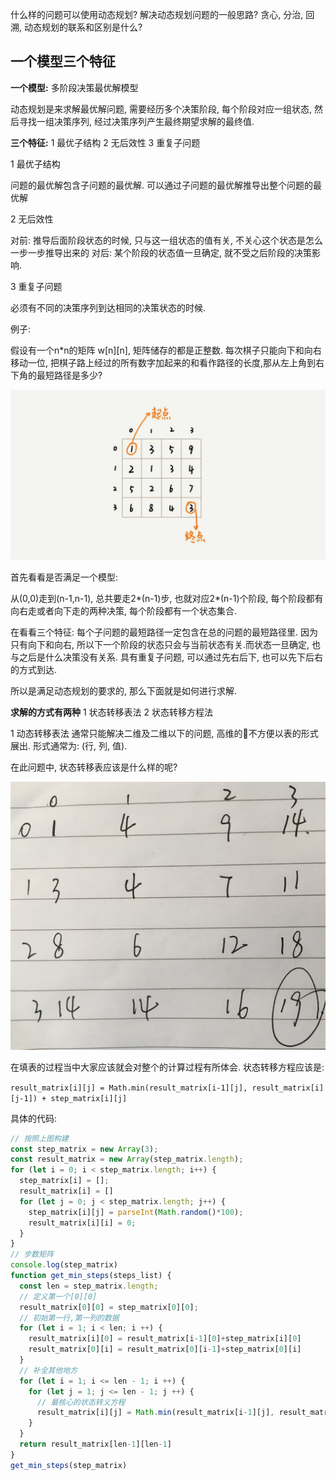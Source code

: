 什么样的问题可以使用动态规划?
解决动态规划问题的一般思路?
贪心, 分治, 回溯, 动态规划的联系和区别是什么?

## 一个模型三个特征

**一个模型:** 多阶段决策最优解模型

动态规划是来求解最优解问题, 需要经历多个决策阶段, 每个阶段对应一组状态, 然后寻找一组决策序列, 经过决策序列产生最终期望求解的最终值.

**三个特征:** 1 最优子结构 2 无后效性 3 重复子问题

1 最优子结构

问题的最优解包含子问题的最优解. 可以通过子问题的最优解推导出整个问题的最优解

2 无后效性

对前: 推导后面阶段状态的时候, 只与这一组状态的值有关, 不关心这个状态是怎么一步一步推导出来的
对后: 某个阶段的状态值一旦确定, 就不受之后阶段的决策影响.

3 重复子问题

必须有不同的决策序列到达相同的决策状态的时候.

例子:

假设有一个n*n的矩阵 w[n][n], 矩阵储存的都是正整数. 每次棋子只能向下和向右移动一位, 把棋子路上经过的所有数字加起来的和看作路径的长度,那从左上角到右下角的最短路径是多少?

![](img/dynamic_cheese.jpg)

首先看看是否满足一个模型:

从(0,0)走到(n-1,n-1), 总共要走2*(n-1)步, 也就对应2*(n-1)个阶段, 每个阶段都有向右走或者向下走的两种决策, 每个阶段都有一个状态集合. 

在看看三个特征:
每个子问题的最短路径一定包含在总的问题的最短路径里.
因为只有向下和向右, 所以下一个阶段的状态只会与当前状态有关.而状态一旦确定, 也与之后是什么决策没有关系.
具有重复子问题, 可以通过先右后下, 也可以先下后右的方式到达.

所以是满足动态规划的要求的, 那么下面就是如何进行求解.

**求解的方式有两种**
1 状态转移表法
2 状态转移方程法

1 动态转移表法
通常只能解决二维及二维以下的问题, 高维的不方便以表的形式展出. 形式通常为: (行, 列, 值).

在此问题中, 状态转移表应该是什么样的呢?

![](img/dynamic_cheese_route.jpeg)

在填表的过程当中大家应该就会对整个的计算过程有所体会. 状态转移方程应该是:

`result_matrix[i][j] = Math.min(result_matrix[i-1][j], result_matrix[i][j-1]) + step_matrix[i][j]`

具体的代码:
```js
// 按照上图构建
const step_matrix = new Array(3);
const result_matrix = new Array(step_matrix.length);
for (let i = 0; i < step_matrix.length; i++) {
  step_matrix[i] = [];
  result_matrix[i] = []
  for (let j = 0; j < step_matrix.length; j++) {
    step_matrix[i][j] = parseInt(Math.random()*100);
    result_matrix[i][i] = 0;
  }
}
// 步数矩阵
console.log(step_matrix)
function get_min_steps(steps_list) {
  const len = step_matrix.length;
  // 定义第一个[0][0]
  result_matrix[0][0] = step_matrix[0][0];
  // 初始第一行,第一列的数据
  for (let i = 1; i < len; i ++) {
    result_matrix[i][0] = result_matrix[i-1][0]+step_matrix[i][0]
    result_matrix[0][i] = result_matrix[0][i-1]+step_matrix[0][i]
  }
  // 补全其他地方
  for (let i = 1; i <= len - 1; i ++) {
    for (let j = 1; j <= len - 1; j ++) {
      // 最核心的状态转义方程
      result_matrix[i][j] = Math.min(result_matrix[i-1][j], result_matrix[i][j-1]) + step_matrix[i][j]
    }
  }
  return result_matrix[len-1][len-1]
}
get_min_steps(step_matrix)
```

